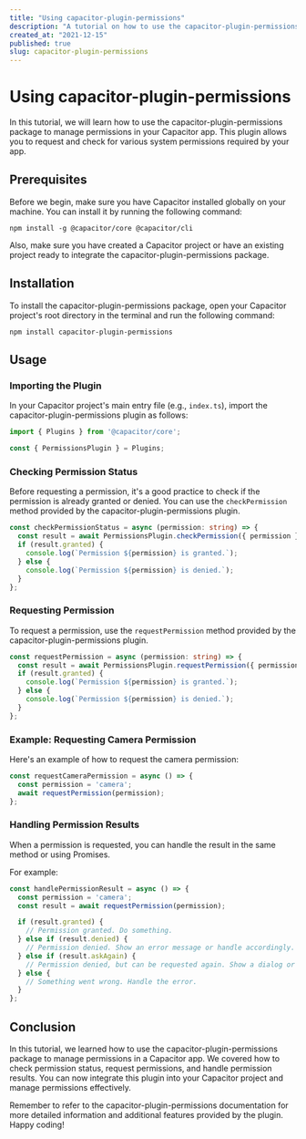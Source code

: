 ```yaml
---
title: "Using capacitor-plugin-permissions"
description: "A tutorial on how to use the capacitor-plugin-permissions package in your Capacitor app."
created_at: "2021-12-15"
published: true
slug: capacitor-plugin-permissions
---
```


# Using capacitor-plugin-permissions

In this tutorial, we will learn how to use the capacitor-plugin-permissions package to manage permissions in your Capacitor app. This plugin allows you to request and check for various system permissions required by your app.

## Prerequisites

Before we begin, make sure you have Capacitor installed globally on your machine. You can install it by running the following command:

```
npm install -g @capacitor/core @capacitor/cli
```

Also, make sure you have created a Capacitor project or have an existing project ready to integrate the capacitor-plugin-permissions package.

## Installation

To install the capacitor-plugin-permissions package, open your Capacitor project's root directory in the terminal and run the following command:

```
npm install capacitor-plugin-permissions
```

## Usage

### Importing the Plugin

In your Capacitor project's main entry file (e.g., `index.ts`), import the capacitor-plugin-permissions plugin as follows:

```typescript
import { Plugins } from '@capacitor/core';

const { PermissionsPlugin } = Plugins;
```

### Checking Permission Status

Before requesting a permission, it's a good practice to check if the permission is already granted or denied. You can use the `checkPermission` method provided by the capacitor-plugin-permissions plugin.

```typescript
const checkPermissionStatus = async (permission: string) => {
  const result = await PermissionsPlugin.checkPermission({ permission });
  if (result.granted) {
    console.log(`Permission ${permission} is granted.`);
  } else {
    console.log(`Permission ${permission} is denied.`);
  }
};
```

### Requesting Permission

To request a permission, use the `requestPermission` method provided by the capacitor-plugin-permissions plugin.

```typescript
const requestPermission = async (permission: string) => {
  const result = await PermissionsPlugin.requestPermission({ permission });
  if (result.granted) {
    console.log(`Permission ${permission} is granted.`);
  } else {
    console.log(`Permission ${permission} is denied.`);
  }
};
```

### Example: Requesting Camera Permission

Here's an example of how to request the camera permission:

```typescript
const requestCameraPermission = async () => {
  const permission = 'camera';
  await requestPermission(permission);
};
```

### Handling Permission Results

When a permission is requested, you can handle the result in the same method or using Promises.

For example:

```typescript
const handlePermissionResult = async () => {
  const permission = 'camera';
  const result = await requestPermission(permission);

  if (result.granted) {
    // Permission granted. Do something.
  } else if (result.denied) {
    // Permission denied. Show an error message or handle accordingly.
  } else if (result.askAgain) {
    // Permission denied, but can be requested again. Show a dialog or instruct the user.
  } else {
    // Something went wrong. Handle the error.
  }
};
```

## Conclusion

In this tutorial, we learned how to use the capacitor-plugin-permissions package to manage permissions in a Capacitor app. We covered how to check permission status, request permissions, and handle permission results. You can now integrate this plugin into your Capacitor project and manage permissions effectively.

Remember to refer to the capacitor-plugin-permissions documentation for more detailed information and additional features provided by the plugin. Happy coding!